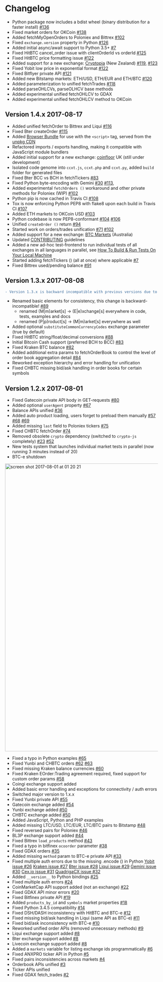 # Сhangelog

- Python package now includes a bdist wheel (binary distribution for a faster install) [#136](https://github.com/kroitor/ccxt/issues/136)
- Fixed market orders for OKCoin [#138](https://github.com/kroitor/ccxt/issues/138)
- Added fetchMyOpenOrders to Poloniex and Bittrex [#102](https://github.com/kroitor/ccxt/issues/102)
- Fixed `exchange.version` property in Python [#126](https://github.com/kroitor/ccxt/issues/126)
- Added initial async/await support to Python 3.5+ [#7](https://github.com/kroitor/ccxt/issues/7)
- Fixed HitBTC cancel_order issue with clientOrderId vs orderId [#125](https://github.com/kroitor/ccxt/issues/125)
- Fixed HitBTC price formatting issue [#122](https://github.com/kroitor/ccxt/issues/122)
- Added support for a new exchange: [Cryptopia](https://www.cryptopia.co.nz) (New Zealand) [#119](https://github.com/kroitor/ccxt/issues/119), [#123](https://github.com/kroitor/ccxt/pull/123)
- Fixed Yobit low price in exponential format [#122](https://github.com/kroitor/ccxt/issues/122)
- Fixed Bitflyer private API [#121](https://github.com/kroitor/ccxt/issues/121)
- Added new Bitstamp markets: ETH/USD, ETH/EUR and ETH/BTC [#120](https://github.com/kroitor/ccxt/issues/120)
- Added parameterization to unified fetchTrades [#118](https://github.com/kroitor/ccxt/pull/118)
- Added parseOHLCVs, parseOLHCV base methods
- Added experimental unified fetchOHLCV to GDAX
- Added experimental unified fetchOHLCV method to OKCoin

## Version 1.4.x 2017-08-17

- Added unified fetchOrder to Bittrex and Liqui [#116](https://github.com/kroitor/ccxt/issues/116)
- Fixed Bter createOrder [#115](https://github.com/kroitor/ccxt/issues/115)
- Added [Browser Bundle](https://github.com/kroitor/ccxt#javascript-for-use-with-the-script-tag) for use with the `<script>` tag, served from the [unpkg CDN](https://unpkg.com/)
- Refactored imports / exports handling, making it compatible with JavaScript module bundlers
- Added initial support for a new exchange: [coinfloor](https://www.coinfloor.co.uk) UK (still under development)
- Isolated code genome into `ccxt.js`, `ccxt.php` and `ccxt.py`, added `build` folder for generated files
- Fixed Bter BCC vs BCH in fetchTickers [#83](https://github.com/kroitor/ccxt/issues/83)
- Fixed Python byte-encoding with Gemini [#30](https://github.com/kroitor/ccxt/issues/30) [#113](https://github.com/kroitor/ccxt/issues/113),
- Added experimental `fetchOrders ()` workaround and other private methods for Poloniex (WIP) [#102](https://github.com/kroitor/ccxt/pull/102)
- Python pip is now cached in Travis CI [#108](https://github.com/kroitor/ccxt/pull/108)
- Tox is now enforcing Python PEP8 with flake8 upon each build in Travis CI [#107](https://github.com/kroitor/ccxt/pull/107)
- Added ETH markets to OKCoin USD [#103](https://github.com/kroitor/ccxt/pull/103)
- Python codebase is now PEP8-conformant [#104](https://github.com/kroitor/ccxt/issues/104) [#106](https://github.com/kroitor/ccxt/pull/106)
- Unified `createOrder ()` return [#94](https://github.com/kroitor/ccxt/issues/94)
- Started work on orders/trades unification [#71](https://github.com/kroitor/ccxt/issues/71) [#102](https://github.com/kroitor/ccxt/pull/102)
- Added support for a new exchange: [BTC Markets](https://btcmarkets.net) (Australia)
- Updated [CONTRIBUTING](https://github.com/kroitor/ccxt/blob/master/CONTRIBUTING.md) guidelines
- Added a new ad-hoc test-frontend to run individual tests of all exchanges in all languages in parallel, see [How To Build & Run Tests On Your Local Machine](https://github.com/kroitor/ccxt/blob/master/CONTRIBUTING.md#how-to-build--run-tests-on-your-local-machine)
- Started adding fetchTickers () (all at once) where applicable [#7](https://github.com/kroitor/ccxt/issues/7)
- Fixed Bittrex used/pending balance [#91](https://github.com/kroitor/ccxt/issues/91)

## Version 1.3.x 2017-08-08

```diff
- Version 1.3.x is backward incompatible with previous versions due to a major renaming in the code
```

- Renamed basic elements for consistency, this change is backward-incompatible! [#89](https://github.com/kroitor/ccxt/issues/89)
  - renamed (M|m)arket[s] → (E|e)xchange[s] everywhere in code, tests, examples and docs
  - renamed (P|p)roduct[s] → (M|m)arket[s] everywhere as well
- Added optional `substituteCommonCurrencyCodes` exchange parameter (true by default)
- Fixed HitBTC string/float/decimal conversions [#88](https://github.com/kroitor/ccxt/issues/88)
- Initial Bitcoin Cash support (preferred BCH to BCC) [#83](https://github.com/kroitor/ccxt/issues/83)
- Fixed Kraken BTC balance [#82](https://github.com/kroitor/ccxt/issues/82)
- Added additional extra params to fetchOrderBook to control the level of order book aggregation detail [#84](https://github.com/kroitor/ccxt/issues/84)
- Reworked exception hierarchy and error handling for unification
- Fixed CHBTC missing bid/ask handling in order books for certain symbols

## Version 1.2.x 2017-08-01

- Fixed Gatecoin private API body in GET-requests [#80](https://github.com/kroitor/ccxt/issues/80)
- Added optional `userAgent` property [#67](https://github.com/kroitor/ccxt/issues/67)
- Balance APIs unified [#36](https://github.com/kroitor/ccxt/issues/36)
- Added auto product loading, users forget to preload them manually [#57](https://github.com/kroitor/ccxt/issues/57) [#68](https://github.com/kroitor/ccxt/issues/68) [#69](https://github.com/kroitor/ccxt/issues/69)
- Added missing `last` field to Poloniex tickers [#75](https://github.com/kroitor/ccxt/issues/75)
- Fixed CHBTC fetchOrder [#74](https://github.com/kroitor/ccxt/issues/74)
- Removed obsolete `crypto` dependency (switched to `crypto-js` completely) [#23](https://github.com/kroitor/ccxt/issues/23) [#52](https://github.com/kroitor/ccxt/issues/52)
- New tests system that launches individual market tests in parallel (now running 3 minutes instead of 20)
- BTC-e shutdown

<img width="949" alt="screen shot 2017-08-01 at 01 20 21" src="https://user-images.githubusercontent.com/1294454/28800889-9d03c61e-7657-11e7-881c-c4becb03903d.png">

- Fixed a typo in Python examples [#65](https://github.com/kroitor/ccxt/issues/65)
- Fixed Yunbi and CHBTC orders [#62](https://github.com/kroitor/ccxt/issues/62) [#63](https://github.com/kroitor/ccxt/issues/63)
- Fixed missing Kraken balance currencies [#60](https://github.com/kroitor/ccxt/issues/60)
- Fixed Kraken EOrder:Trading agreement required, fixed support for custom order params [#58](https://github.com/kroitor/ccxt/issues/58)
- Coingi exchange support added
- Added basic error handling and exceptions for connectivity / auth errors
- Switched major version to 1.x.x
- Fixed Yunbi private API [#55](https://github.com/kroitor/ccxt/issues/55)
- Gatecoin exchange added [#54](https://github.com/kroitor/ccxt/issues/54)
- Yunbi exchange added [#50](https://github.com/kroitor/ccxt/issues/50)
- CHBTC exchange added [#50](https://github.com/kroitor/ccxt/issues/50)
- Added JavaScript, Python and PHP examples
- Added missing LTC/USD, LTC/EUR, LTC/BTC pairs to Bitstamp [#48](https://github.com/kroitor/ccxt/issues/48)
- Fixed reversed pairs for Poloniex [#46](https://github.com/kroitor/ccxt/issues/46)
- BL3P exchange support added [#44](https://github.com/kroitor/ccxt/issues/44)
- Fixed Bittrex `load_products` method [#43](https://github.com/kroitor/ccxt/issues/43)
- Fixed a typo in bitfinex `ocoorder` parameter [#38](https://github.com/kroitor/ccxt/issues/38)
- Fixed GDAX orders [#35](https://github.com/kroitor/ccxt/issues/35)
- Added missing `method` param to BTC-e private API [#33](https://github.com/kroitor/ccxt/issues/33)
- Fixed multiple auth errors due to the missing .encode () in Python [Yobit issue #26](https://github.com/kroitor/ccxt/issues/26) [Kraken issue #27](https://github.com/kroitor/ccxt/issues/27) [Bter issue #28](https://github.com/kroitor/ccxt/issues/28) [Liqui issue #29](https://github.com/kroitor/ccxt/issues/29) [Gemini issue #30](https://github.com/kroitor/ccxt/issues/30) [Cex.io issue #31](https://github.com/kroitor/ccxt/issues/31) [QuadrigaCX issue #32](https://github.com/kroitor/ccxt/issues/32)
- Added `__version__` to Python bindings [#25](https://github.com/kroitor/ccxt/issues/25)
- Fixed multiple auth errors [#24](https://github.com/kroitor/ccxt/issues/24)
- CoinMarketCap API support added (not an exchange) [#22](https://github.com/kroitor/ccxt/issues/22)
- Fixed GDAX API minor errors [#20](https://github.com/kroitor/ccxt/issues/20)
- Fixed Bitfinex private API [#19](https://github.com/kroitor/ccxt/issues/19)
- Added `products_by_id` and `symbols` market properties [#18](https://github.com/kroitor/ccxt/issues/18)
- Fixed Python 3.4.5 compatibility [#14](https://github.com/kroitor/ccxt/issues/14)
- Fixed DSH/DASH inconsistency with HitBTC and BTC-e [#12](https://github.com/kroitor/ccxt/issues/12)
- Fixed missing bid/ask handling in Liqui (same API as BTC-e) [#11](https://github.com/kroitor/ccxt/issues/11)
- Fixed bid/ask inconsistency with BTC-e [#10](https://github.com/kroitor/ccxt/issues/10)
- Reworked unified order APIs (removed unnecessary methods) [#9](https://github.com/kroitor/ccxt/issues/9)
- Liqui exchange support added [#8](https://github.com/kroitor/ccxt/issues/8)
- Bter exchange support added [#8](https://github.com/kroitor/ccxt/issues/8)
- Livecoin exchange support added [#8](https://github.com/kroitor/ccxt/issues/8)
- Added a `markets` variable for listing exchange ids programmatically [#6](https://github.com/kroitor/ccxt/issues/6)
- Fixed ANXPRO ticker API in Python [#5](https://github.com/kroitor/ccxt/issues/5)
- Fixed pairs inconsistencies across markets [#4](https://github.com/kroitor/ccxt/issues/4)
- Orderbook APIs unified [#3](https://github.com/kroitor/ccxt/issues/3)
- Ticker APIs unified
- Fixed GDAX fetch_trades [#2](https://github.com/kroitor/ccxt/issues/2)
